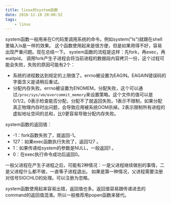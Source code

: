 ```yaml
---
title: linux的system函数
date: 2016-12-10 20:00:52
tags:
	- linux
---
```



system函数一般用来在C代码里调用系统的命令。例如system("ls")就跟在shell里输入ls是一样的效果。
这个函数使用起来是很方便，但是如果用得不好，容易出现严重问题。现在总结一下。
system函数的流程是这样：先fork，再exec，再waitpid。
调用fork产生子进程会将当前进程的数据段内容拷贝一份，这个过程可能会失败，失败的原因可能有2个：

* 系统的进程数达到规定的上限值了。errno被设置为EAGIN。EAGAIN错误码的字面含义是请稍后重试。
* 分配内存失败。errno被设置为ENOMEM。分配失败，这个可以通过`/proc/sys/vm/overcommit_memory`来设置策略。这个文件的值可以是0/1/2。0表示检查能否分配，分配不了就返回失败。1表示不限制，如果分配真正物理内存时出问题，会导致应用被系统OOM杀掉。2表示限制所有进程的虚拟地址空间的总和，比0更容易导致分配内存失败。

system函数的返回值：
* -1：fork函数失败了，就返回-1。
* 127：如果exec函数执行失败了，返回127 。
* 1：如果传递给system的参数是NULL，一般返回1 。
* 0：在exec执行命令成功后返回0。

一般父进程在产生子进程之后，可能有2种情况：一是父进程继续做别的事情，二是父进程什么都不做，一直等子进程退出。
如果是第一种情况，父进程需要注册对信号SIGCHLD的处理。可以注册为忽略。

system函数使用起来容易出错，返回值也多。返回值容易跟传递进去的command的返回值混淆。所以一般推荐用popen函数来替代。



